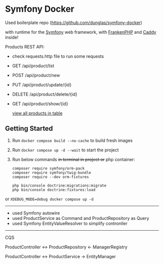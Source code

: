 # Symfony Docker
Used boilerplate repo (https://github.com/dunglas/symfony-docker)

 with runtime for the [Symfony](https://symfony.com) web framework,
with [FrankenPHP](https://frankenphp.dev) and [Caddy](https://caddyserver.com/) inside!

Products REST API:
- check requests.http file to run some requests


- GET /api/product/list
- POST /api/product/new
- PUT /api/product/update/{id} 
- DELETE /api/product/delete/{id} 
- GET /api/product/show/{id}

  [view all products in table](https://localhost/api/product/list)

## Getting Started

1. Run `docker compose build --no-cache` to build fresh images
2. Run `docker compose up -d --wait` to start the project 
3. Run below commands ~~in terminal in project or~~ php container:

       composer require symfony/orm-pack 
       composer require symfony/twig-bundle 
       composer require --dev orm-fixtures

       php bin/console doctrine:migrations:migrate 
       php bin/console doctrine:fixtures:load


or `XDEBUG_MODE=debug docker compose up -d`

[//]: # (4. Run php bin/console doctrine:fixtures:load in php docker container)


------

* used Symfony autowire
* used ProductService as Command and ProductRepository as Query
* used Symfony EntityValueResolver to simplify contronller
----
CQS

ProductController <-> ProductRepository <- ManagerRegistry

ProductController <-> ProductService -> EntityManager
